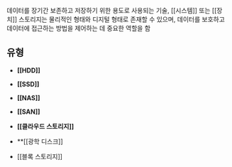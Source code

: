 데이터를 장기간 보존하고 저장하기 위한 용도로 사용되는 기술, [[시스템]] 또는 [[장치]]
스토리지는 물리적인 형태와 디지털 형태로 존재할 수 있으며, 데이터를 보호하고 데이터에 접근하는 방법을 제어하는 데 중요한 역할을 함

## 유형

- **[[HDD]]**
    
- **[[SSD]]**
    
- **[[NAS]]**
    
- **[[SAN]]**
    
- **[[클라우드 스토리지]]**
    
- **[[광학 디스크]]
	
- [[블록 스토리지]]
